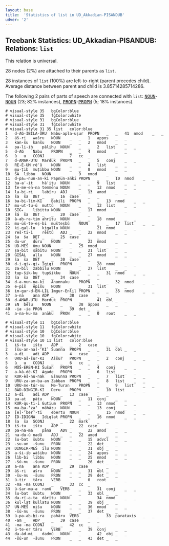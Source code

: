```yaml
---
layout: base
title:  'Statistics of list in UD_Akkadian-PISANDUB'
udver: '2'
---
```


## Treebank Statistics: UD_Akkadian-PISANDUB: Relations: `list`

This relation is universal.

28 nodes (2%) are attached to their parents as `list`.

28 instances of `list` (100%) are left-to-right (parent precedes child).
Average distance between parent and child is 3.85714285714286.

The following 2 pairs of parts of speech are connected with `list`: <tt><a href="akk_pisandub-pos-NOUN.html">NOUN</a></tt>-<tt><a href="akk_pisandub-pos-NOUN.html">NOUN</a></tt> (23; 82% instances), <tt><a href="akk_pisandub-pos-PROPN.html">PROPN</a></tt>-<tt><a href="akk_pisandub-pos-PROPN.html">PROPN</a></tt> (5; 18% instances).


~~~ conllu
# visual-style 35	bgColor:blue
# visual-style 35	fgColor:white
# visual-style 31	bgColor:blue
# visual-style 31	fgColor:white
# visual-style 31 35 list	color:blue
1	d-AG-IBILA-ÙRU	Nabu-apla-uṣur	PROPN	_	_	41	nmod	_	_
2	áš-ri	wašru	NOUN	_	_	1	appos	_	_
3	kan-šu	kanšu	NOUN	_	_	2	nmod	_	_
4	pa-li-iḫ	pālihu	NOUN	_	_	2	list	_	_
5	d-AG	Nabu	PROPN	_	_	4	nmod	_	_
6	ù	u	CCONJ	_	_	7	cc	_	_
7	d-AMAR-UTU	Marduk	PROPN	_	_	5	conj	_	_
8	RE-É-UM	rēʾû	NOUN	_	_	4	list	_	_
9	mu-ṭib	muṭibbu	NOUN	_	_	8	nmod	_	_
10	ŠÀ	libbu	NOUN	_	_	9	nmod	_	_
11	d-pa₄-nun-an-ki	Papnun-anki	PROPN	_	_	10	nmod	_	_
12	ḫa-aʾ-iṭ	hāʾiṭu	NOUN	_	_	9	list	_	_
13	te-me-en-na	temmēnu	NOUN	_	_	12	nmod	_	_
14	la-bi-ri	labīru	ADJ	_	_	13	amod	_	_
15	ša	ša	DET	_	_	16	case	_	_
16	ba-bi-lim-KI	Babili	PROPN	_	_	13	nmod	_	_
17	mu-ut-tu-ú	muttû	NOUN	_	_	12	list	_	_
18	SIG₄	libittu	NOUN	_	_	17	nmod	_	_
19	šá	ša	DET	_	_	20	case	_	_
20	à-aḫ-ra-tim	ahrītu	NOUN	_	_	18	nmod	_	_
21	mu-uš-te-eṣ-bi	mušteṣbû	NOUN	_	_	17	list	_	_
22	ki-gal-lu	kigallu	NOUN	_	_	21	nmod	_	_
23	reš-ti-i	rēštû	ADJ	_	_	22	nmod	_	_
24	ša	ša	DET	_	_	25	case	_	_
25	du-ur	dūru	NOUN	_	_	23	nmod	_	_
26	UD-MEŠ	ūmu	NOUN	_	_	25	nmod	_	_
27	ṣa-bit	ṣābitu	NOUN	_	_	21	list	_	_
28	GIŠAL	allu	NOUN	_	_	27	nmod	_	_
29	ša	ša	DET	_	_	30	case	_	_
30	d-i-gi₄-gi₄	Igigi	PROPN	_	_	28	nmod	_	_
31	za-bil	zabbilu	NOUN	_	_	27	list	_	_
32	tup-šik-ku	tupšikku	NOUN	_	_	31	nmod	_	_
33	ša	ša	DET	_	_	34	case	_	_
34	d-a-nun-na-ki	Anunnaku	PROPN	_	_	32	nmod	_	_
35	e-piš	ēpišu	NOUN	_	_	31	list	_	_
36	im-gur-d-EN-LÍL	Imgur-Enlil	PROPN	_	_	35	nmod	_	_
37	a-na	ana	ADP	_	_	38	case	_	_
38	d-AMAR-UTU	Marduk	PROPN	_	_	41	obl	_	_
39	EN	bēlu	NOUN	_	_	38	appos	_	_
40	-ia	-ia	PRON	_	_	39	det	_	_
41	a-na-ku-ma	anāku	PRON	_	_	0	root	_	_

~~~


~~~ conllu
# visual-style 11	bgColor:blue
# visual-style 11	fgColor:white
# visual-style 10	bgColor:blue
# visual-style 10	fgColor:white
# visual-style 10 11 list	color:blue
1	iš-tu	ištu	ADP	_	_	2	case	_	_
2	[šu-an-na]-⸢KI⸣	Šuanna	PROPN	_	_	31	obl	_	_
3	a-di	adi	ADP	_	_	4	case	_	_
4	URU-aš-šur-KI	Aššur	PROPN	_	_	2	conj	_	_
5	ù	u	CCONJ	_	_	6	cc	_	_
6	MÙŠ-EREN-KI	Šušan	PROPN	_	_	4	conj	_	_
7	a-kà-dè-KI	Agade	PROPN	_	_	6	list	_	_
8	KUR-èš-nu-nak	Ešnunna	PROPN	_	_	7	list	_	_
9	URU-za-am-ba-an	Zabban	PROPN	_	_	8	list	_	_
10	URU-me-túr-nu	Me-Turan	PROPN	_	_	9	list	_	_
11	BÀD-DINGIR-KI	Deru	PROPN	_	_	10	list	_	_
12	a-di	adi	ADP	_	_	13	case	_	_
13	pa-aṭ	pāṭu	NOUN	_	_	11	conj	_	_
14	KUR-qu-ti-i	Gutium	PROPN	_	_	13	nmod	_	_
15	ma-ḫa-⸢za⸣	māhāzu	NOUN	_	_	13	conj	_	_
16	[e]-⸢ber⸣-ti	ebertu	NOUN	_	_	15	nmod	_	_
17	ÍD-IDIGNA	Idiqlat	PROPN	_	_	16	nmod	_	_
18	ša	ša	SCONJ	_	_	22	mark	_	_
19	iš-tu	ištu	ADP	_	_	22	case	_	_
20	pa-na-ma	pāna	ADV	_	_	22	amod	_	_
21	na-du-ú	nadû	ADJ	_	_	22	amod	_	_
22	šu-bat	šubtu	NOUN	_	_	15	advcl	_	_
23	-su-un	-šunu	PRON	_	_	22	det	_	_
24	DINGIR-MEŠ	ilu	NOUN	_	_	31	obj	_	_
25	a-ši-ib	wāšibu	NOUN	_	_	24	appos	_	_
26	lìb-bi	libbu	NOUN	_	_	25	nmod	_	_
27	-šú-nu	-šunu	PRON	_	_	26	det	_	_
28	a-na	ana	ADP	_	_	29	case	_	_
29	áš-ri	ašru	NOUN	_	_	31	obl	_	_
30	-šu-nu	-šunu	PRON	_	_	29	det	_	_
31	ú-tir	târu	VERB	_	_	0	root	_	_
32	-ma	-ma	CCONJ	_	_	33	cc	_	_
33	ú-šar-ma-a	ramû	VERB	_	_	31	conj	_	_
34	šu-bat	šubtu	NOUN	_	_	33	obl	_	_
35	da-rí-a-ta	dārītu	NOUN	_	_	34	nmod	_	_
36	kul-lat	kullatu	NOUN	_	_	39	obj	_	_
37	UN-MEŠ	nišu	NOUN	_	_	36	nmod	_	_
38	-šú-nu	-šunu	PRON	_	_	37	det	_	_
39	ú-pa-aḫ-ḫi-ra	pahāru	VERB	_	_	33	parataxis	_	_
40	-am	_	ADP	_	_	39	case	_	_
41	-ma	-ma	CCONJ	_	_	42	cc	_	_
42	ú-te-er	târu	VERB	_	_	39	conj	_	_
43	da-ád-mi	dadmū	NOUN	_	_	42	obj	_	_
44	-šú-un	-šunu	PRON	_	_	43	det	_	_

~~~


